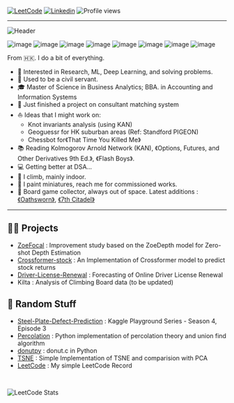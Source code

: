
<!--[![Portfolio](https://img.shields.io/badge/Portfolio-Visit-brightgreen?style=flat-square)](https://github.com/austinmyc/)-->
[![LeetCode](https://img.shields.io/badge/LeetCode-Profile-orange?style=flat-square&logo=leetcode)](https://leetcode.com/austinmyc/)
[![Linkedin](https://img.shields.io/badge/Linkedin-Profile-blue?style=flat-square&logo=linkedin)](https://www.linkedin.com/in/austinmyc/)
![Profile views](https://komarev.com/ghpvc/?username=austinmyc&color=lightgrey)



 <hr>

![Header](https://readme-typing-svg.herokuapp.com?font=Roboto&size=36&duration=3500&pause=1000&color=484848&random=false&width=435&lines=++Hey+this+is+Austin!%F0%9F%91%8B++)

![image](https://img.shields.io/badge/Python-FFD43B?style=for-the-badge&logo=python&logoColor=blue)
![image](https://img.shields.io/badge/PyTorch-EE4C2C?style=for-the-badge&logo=pytorch&logoColor=white)
![image](https://img.shields.io/badge/OpenCV-27338e?style=for-the-badge&logo=OpenCV&logoColor=white)
![image](https://img.shields.io/badge/R-276DC3?style=for-the-badge&logo=r&logoColor=white)
![image](https://img.shields.io/badge/HTML5-E34F26?style=for-the-badge&logo=html5&logoColor=white)
![image](https://img.shields.io/badge/MySQL-005C84?style=for-the-badge&logo=mysql&logoColor=white)
![image](https://img.shields.io/badge/Tableau-E97627?style=for-the-badge&logo=Tableau&logoColor=white)
![image](https://img.shields.io/badge/Godot-478CBF?style=for-the-badge&logo=GodotEngine&logoColor=white)



From 🇭🇰. I do a bit of everything.   

* 🧐   Interested in Research, ML, Deep Learning, and solving problems.
* 💼   Used to be a civil servant.
* 🎓   Master of Science in Business Analytics; BBA. in Accounting and Information Systems
* 🌱   Just finished a project on consultant matching system
* ⛵   Ideas that I might work on:
  + Knot invariants analysis (using KAN)
  + Geoguessr for HK suburban areas (Ref: Standford PIGEON)
  + Chessbot for《That Time You Killed Me》
* 📚   Reading Kolmogorov Arnold Network (KAN), 《Options, Futures, and Other Derivatives 9th Ed.》, 《Flash Boys》.
* 💻   Getting better at DSA... 
* 🧗   I climb, mainly indoor.
* 🎨   I paint miniatures, reach me for commissioned works.
* 🎲   Board game collector, always out of space. Latest additions :[《Oathsworn》](https://boardgamegeek.com/boardgame/251661/oathsworn-into-the-deepwood), [《7th Citadel》](https://boardgamegeek.com/boardgame/286063/the-7th-citadel)
<hr>

## 👨‍💻 Projects
* <a href="https://github.com/austinmyc/ZoeFocal">ZoeFocal</a> : Improvement study based on the ZoeDepth model for Zero-shot Depth Estimation
* <a href="https://github.com/austinmyc/Crossformer-stock">Crossformer-stock</a> : An Implementation of Crossformer model to predict stock returns
* <a href="https://github.com/austinmyc/Driver-License-Renewal">Driver-License-Renewal</a> : Forecasting of Online Driver License Renewal
* Kilta : Analysis of Climbing Board data (to be updated)

## 🤡 Random Stuff
* <a href="https://github.com/austinmyc/Steel-Plate-Defect-Prediction">Steel-Plate-Defect-Prediction</a> : Kaggle Playground Series - Season 4, Episode 3
* <a href="https://github.com/austinmyc/percolation">Percolation</a> : Python implementation of percolation theory and union find algorithm
* <a href="https://github.com/austinmyc/donutpy">donutpy</a> : donut.c in Python
* <a href="https://github.com/austinmyc/TSNE">TSNE</a> : Simple Implementation of TSNE and comparision with PCA
* <a href="https://github.com/austinmyc/LeetCode">LeetCode</a> : My simple LeetCode Record

<br>



![LeetCode Stats](https://leetcard.jacoblin.cool/austinmyc?theme=light&font=Work%20Sans&ext=contest)
<!--
<p align="center">
  <img src="https://leetcode-badge-showcase.vercel.app/api?username=austinmyc&theme=light">
<p align="center">

-->

